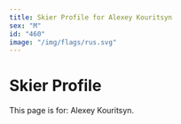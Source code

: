 ```yaml
---
title: Skier Profile for Alexey Kouritsyn
sex: "M"
id: "460"
image: "/img/flags/rus.svg" 
---
```


# Skier Profile

This page is for: Alexey Kouritsyn.
    